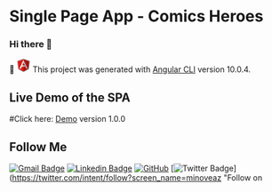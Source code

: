 # Single Page App - Comics Heroes

### Hi there 👋

🌱 <img src="https://raw.githubusercontent.com/devicons/devicon/master/icons/angularjs/angularjs-original.svg" alt="angular-js" width="25" height="25" /> This project was generated with [Angular CLI](https://github.com/angular/angular-cli) version 10.0.4.


## Live Demo of the SPA 

#Click here: [Demo](https://minoveaz.github.io/angular-web-portfolio/#/home) 
version 1.0.0

## Follow Me

[![Gmail Badge](https://img.shields.io/badge/-ing.miller.vega@gmail.com-c14438?style=flat-square&logo=Gmail&logoColor=white&link=mailto:ing.miller.vega@gmail.com)](mailto:ing.miller.vega@gmail.com)
[![Linkedin Badge](https://img.shields.io/badge/-minoveaz-blue?style=flat-square&logo=Linkedin&logoColor=white&link=https://www.linkedin.com/in/minoveaz/)](https://www.linkedin.com/in/minoveaz/)
[![GitHub](https://img.shields.io/badge/-GitHub-181717?style=flat-square&logo=github&logoColor=white&link=https://github.com/minoveaz)](https://github.com/minoveaz)
[![Twitter Badge](https://img.shields.io/badge/-@minoveaz-00acee?style=flat&logo=Twitter&logoColor=white)](https://twitter.com/intent/follow?screen_name=minoveaz "Follow on 
